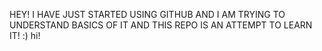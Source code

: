 HEY! I HAVE JUST STARTED USING GITHUB AND I AM TRYING TO UNDERSTAND BASICS OF IT AND THIS REPO IS AN ATTEMPT TO LEARN IT! :)
hi!
